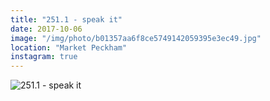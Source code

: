 ```yaml
---
title: "251.1 - speak it"
date: 2017-10-06
image: "/img/photo/b01357aa6f8ce5749142059395e3ec49.jpg"
location: "Market Peckham"
instagram: true
---
```


![251.1 - speak it](/img/photo/b01357aa6f8ce5749142059395e3ec49.jpg)
